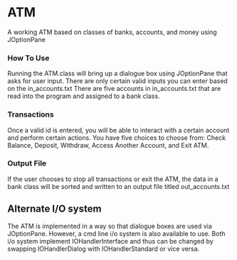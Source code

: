 # ATM
A working ATM based on classes of banks, accounts, and money using JOptionPane

### How To Use
Running the ATM.class will bring up a dialogue box using JOptionPane that asks for user input.
There are only certain valid inputs you can enter based on the in_accounts.txt
There are five accounts in in_accounts.txt that are read into the program and assigned to a bank class.

### Transactions
Once a valid id is entered, you will be able to interact with a certain account and perform certain actions.
You have five choices to choose from: Check Balance, Deposit, Withdraw, Access Another Account, and Exit ATM.

### Output File
If the user chooses to stop all transactions or exit the ATM, the data in a bank class will be sorted and
written to an output file titled out_accounts.txt

## Alternate I/O system
The ATM is implemented in a way so that dialogue boxes are used via JOptionPane. However, a cmd line i/o system
is also available to use. Both i/o system implement IOHandlerInterface and thus can be changed by swapping 
IOHandlerDialog with IOHandlerStandard or vice versa.
